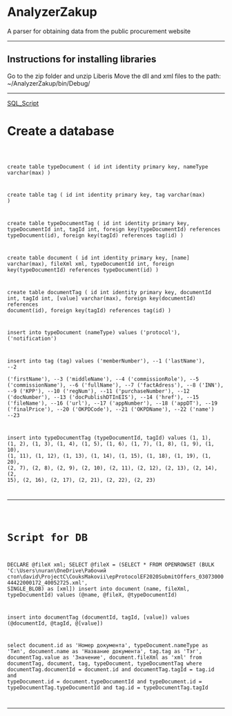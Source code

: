 # AnalyzerZakup

A parser for obtaining data from the public procurement website

<hr/>

## Instructions for installing libraries
Go to the zip folder and unzip Liberis
Move the dll and xml files to the path: ~/AnalyzerZakup/bin/Debug/

<hr/>

<a href="SQL_Script.md">SQL_Script</a>

# Create a database

<code> 

create table typeDocument (
	id int identity primary key,
	nameType varchar(max)
)

create table tag (
	id int identity primary key,
	tag varchar(max)
)

create table typeDocumentTag (
	id int identity primary key,
	typeDocumentId int,
	tagId int,
	foreign key(typeDocumentId) references typeDocument(id),
	foreign key(tagId) references tag(id)
)

create table document (
	id int identity primary key,
	[name] varchar(max),
	fileXml xml,
	typeDocumentId int,
	foreign key(typeDocumentId) references typeDocument(id)
)

create table documentTag (
	id int identity primary key,
	documentId int,
	tagId int,
	[value] varchar(max),
	foreign key(documentId) references document(id),
	foreign key(tagId) references tag(id)
)

insert into typeDocument (nameType) 
	values 
	('protocol'),
	('notification')

insert into tag (tag) 
	values 
	('memberNumber'), --1
	('lastName'), --2	
	('firstName'), --3
	('middleName'), --4
	('commissionRole'), --5
	('commissionName'), --6
	('fullName'), --7
	('factAdress'), --8
	('INN'), --9
	('KPP'), --10
	('regNum'), --11
	('purchaseNumber'), --12
 	('docNumber'), --13
	('docPublishDTInEIS'), --14
	('href'), --15
	('fileName'), --16
 	('url'), --17
	('appNumber'), --18
	('appDT'), --19
 	('finalPrice'), --20
	('OKPDCode'), --21
	('OKPDName'),  --22
	('name')  --23

insert into typeDocumentTag (typeDocumentId, tagId) 
	values 
	(1, 1),
	(1, 2),
	(1, 3),
	(1, 4),
	(1, 5),
	(1, 6),
	(1, 7),
	(1, 8),
	(1, 9),
	(1, 10),
	(1, 11),
	(1, 12),
	(1, 13),
	(1, 14),
	(1, 15),
	(1, 18),
	(1, 19),
	(1, 20),
	(2, 7),
	(2, 8),
	(2, 9),
	(2, 10),
	(2, 11),
	(2, 12),
	(2, 13),
	(2, 14),
	(2, 15),
	(2, 16),
	(2, 17),
	(2, 21),
	(2, 22),
	(2, 23)	

<hr>

# Script for DB

DECLARE @fileX xml;
SELECT @fileX  = (SELECT * FROM OPENROWSET (BULK 'C:\Users\nuran\OneDrive\Рабочий стол\david\ProjectC\CouksMakovii\epProtocolEF2020SubmitOffers_0307300044422000172_40052725.xml', SINGLE_BLOB) as [xml])
insert into document (name, fileXml, typeDocumentId) 
 values 
 (@name, @fileX, @typeDocumentId)

insert into documentTag (documentId, tagId, [value]) 
	values 
	(@documentId, @tagId, @[value])

select document.id as 'Номер документа',  typeDocument.nameType as 'Тип', document.name as 'Название документа',
		tag.tag as 'Тэг', documentTag.value as 'Значение', document.fileXml as 'xml'
from documentTag, document, tag, typeDocument, typeDocumentTag
where 
	  documentTag.documentId = document.id and
	  documentTag.tagId = tag.id  and 
	  typeDocument.id = document.typeDocumentId and
	  typeDocument.id = typeDocumentTag.typeDocumentId and
	  tag.id = typeDocumentTag.tagId

</code>
   
<hr/>
